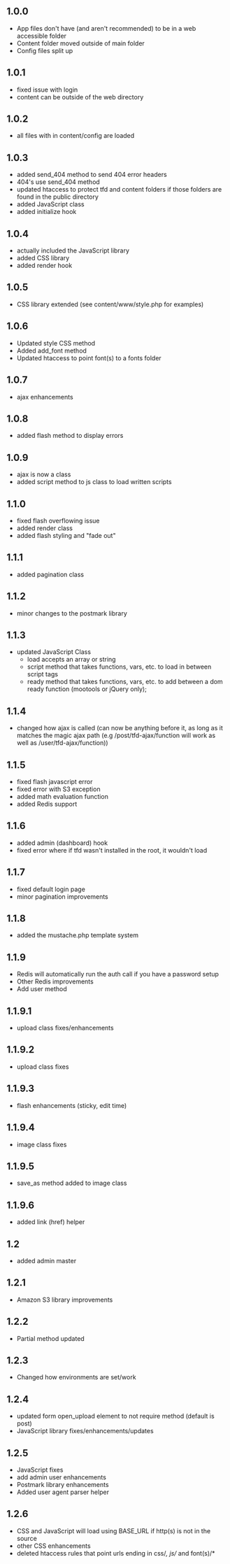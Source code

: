 ## 1.0.0

* App files don't have (and aren't recommended) to be in a web accessible folder
* Content folder moved outside of main folder
* Config files split up

## 1.0.1

* fixed issue with login
* content can be outside of the web directory

## 1.0.2

* all files with in content/config are loaded

## 1.0.3

* added send_404 method to send 404 error headers
* 404's use send_404 method
* updated htaccess to protect tfd and content folders if those folders are found in the public directory
* added JavaScript class
* added initialize hook

## 1.0.4

* actually included the JavaScript library
* added CSS library
* added render hook

## 1.0.5

* CSS library extended (see content/www/style.php for examples)

## 1.0.6

* Updated style CSS method
* Added add_font method
* Updated htaccess to point font(s) to a fonts folder

## 1.0.7

* ajax enhancements

## 1.0.8

* added flash method to display errors

## 1.0.9

* ajax is now a class
* added script method to js class to load written scripts

## 1.1.0

* fixed flash overflowing issue
* added render class
* added flash styling and "fade out"

## 1.1.1

* added pagination class

## 1.1.2

* minor changes to the postmark library

## 1.1.3

* updated JavaScript Class
  * load accepts an array or string
  * script method that takes functions, vars, etc. to load in between script tags
  * ready method that takes functions, vars, etc. to add between a dom ready function (mootools or jQuery only);

## 1.1.4

* changed how ajax is called (can now be anything before it, as long as it matches the magic ajax path (e.g /post/tfd-ajax/function will work as well as /user/tfd-ajax/function))

## 1.1.5

* fixed flash javascript error
* fixed error with S3 exception
* added math evaluation function
* added Redis support

## 1.1.6

* added admin (dashboard) hook
* fixed error where if tfd wasn't installed in the root, it wouldn't load

## 1.1.7

* fixed default login page
* minor pagination improvements

## 1.1.8

* added the mustache.php template system

## 1.1.9

* Redis will automatically run the auth call if you have a password setup
* Other Redis improvements
* Add user method

## 1.1.9.1

* upload class fixes/enhancements

## 1.1.9.2

* upload class fixes

## 1.1.9.3

* flash enhancements (sticky, edit time)

## 1.1.9.4

* image class fixes

## 1.1.9.5

* save_as method added to image class

## 1.1.9.6

* added link (href) helper

## 1.2

* added admin master

## 1.2.1

* Amazon S3 library improvements

## 1.2.2

* Partial method updated

## 1.2.3

* Changed how environments are set/work

## 1.2.4

* updated form open_upload element to not require method (default is post)
* JavaScript library fixes/enhancements/updates

## 1.2.5

* JavaScript fixes
* add admin user enhancements
* Postmark library enhancements
* Added user agent parser helper

## 1.2.6

* CSS and JavaScript will load using BASE_URL if http(s) is not in the source
* other CSS enhancements
* deleted htaccess rules that point urls ending in css/*, js/* and font(s)/*

